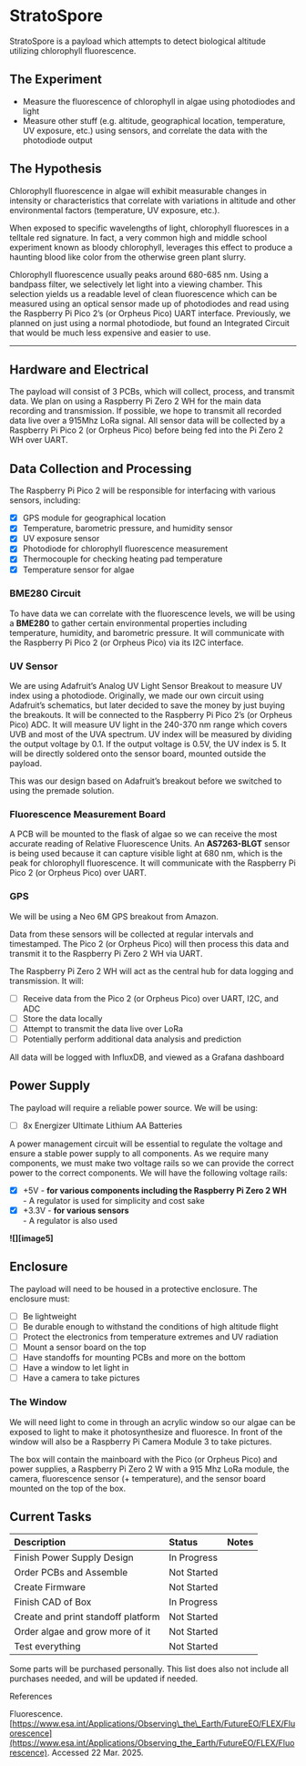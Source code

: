 # StratoSpore

StratoSpore is a payload which attempts to detect biological altitude utilizing chlorophyll fluorescence. 

## The Experiment

- Measure the fluorescence of chlorophyll in algae using photodiodes and light  
- Measure other stuff (e.g. altitude, geographical location, temperature, UV exposure, etc.) using sensors, and correlate the data with the photodiode output

## The Hypothesis

Chlorophyll fluorescence in algae will exhibit measurable changes in intensity or characteristics that correlate with variations in altitude and other environmental factors (temperature, UV exposure, etc.).

When exposed to specific wavelengths of light, chlorophyll fluoresces in a telltale red signature. In fact, a very common high and middle school experiment known as bloody chlorophyll, leverages this effect to produce a haunting blood like color from the otherwise green plant slurry.

Chlorophyll fluorescence usually peaks around 680-685 nm. Using a bandpass filter, we selectively let light into a viewing chamber. This selection yields us a readable level of clean fluorescence which can be measured using an optical sensor made up of photodiodes and read using the Raspberry Pi Pico 2’s (or Orpheus Pico) UART interface. Previously, we planned on just using a normal photodiode, but found an Integrated Circuit that would be much less expensive and easier to use.

---

## **Hardware and Electrical**

The payload will consist of 3 PCBs, which will collect, process, and transmit data. We plan on using a Raspberry Pi Zero 2 WH for the main data recording and transmission. If possible, we hope to transmit all recorded data live over a 915Mhz LoRa signal. All sensor data will be collected by a Raspberry Pi Pico 2 (or Orpheus Pico) before being fed into the Pi Zero 2 WH over UART.

## **Data Collection and Processing**

The Raspberry Pi Pico 2 will be responsible for interfacing with various sensors, including:

- [x] GPS module for geographical location  
- [x] Temperature, barometric pressure, and humidity sensor  
- [x] UV exposure sensor  
- [x] Photodiode for chlorophyll fluorescence measurement  
- [x] Thermocouple for checking heating pad temperature  
- [x] Temperature sensor for algae

### BME280 Circuit

To have data we can correlate with the fluorescence levels, we will be using a **BME280** to gather certain environmental properties including temperature, humidity, and barometric pressure. It will communicate with the Raspberry Pi Pico 2 (or Orpheus Pico) via its I2C interface.

### UV Sensor

We are using Adafruit’s Analog UV Light Sensor Breakout to measure UV index using a photodiode. Originally, we made our own circuit using Adafruit’s schematics, but later decided to save the money by just buying the breakouts. It will be connected to the Raspberry Pi Pico 2’s (or Orpheus Pico) ADC. It will measure UV light in the 240-370 nm range which covers UVB and most of the UVA spectrum. UV index will be measured by dividing the output voltage by 0.1. If the output voltage is 0.5V, the UV index is 5\. It will be directly soldered onto the sensor board, mounted outside the payload.

This was our design based on Adafruit’s breakout before we switched to using the premade solution.

### Fluorescence Measurement Board

A PCB will be mounted to the flask of algae so we can receive the most accurate reading of Relative Fluorescence Units. An **AS7263-BLGT** sensor is being used because it can capture visible light at 680 nm, which is the peak for chlorophyll fluorescence. It will communicate with the Raspberry Pi Pico 2 (or Orpheus Pico) over UART.  

### GPS

We will be using a Neo 6M GPS breakout from Amazon.

Data from these sensors will be collected at regular intervals and timestamped. The Pico 2 (or Orpheus Pico) will then process this data and transmit it to the Raspberry Pi Zero 2 WH via UART.

The Raspberry Pi Zero 2 WH will act as the central hub for data logging and transmission. It will:

- [ ] Receive data from the Pico 2 (or Orpheus Pico) over UART, I2C, and ADC  
- [ ] Store the data locally  
- [ ] Attempt to transmit the data live over LoRa  
- [ ] Potentially perform additional data analysis and prediction

All data will be logged with InfluxDB, and viewed as a Grafana dashboard

## **Power Supply**

The payload will require a reliable power source. We will be using:

- [ ] 8x Energizer Ultimate Lithium AA Batteries

A power management circuit will be essential to regulate the voltage and ensure a stable power supply to all components. As we require many components, we must make two voltage rails so we can provide the correct power to the correct components. We will have the following voltage rails:

- [x] \+5V \- **for various components including the Raspberry Pi Zero 2 WH**  
      - A regulator is used for simplicity and cost sake  
- [x] \+3.3V \- **for various sensors**  
      - A regulator is also used

**![][image5]**

## **Enclosure**

The payload will need to be housed in a protective enclosure. The enclosure must:

- [ ] Be lightweight  
- [ ] Be durable enough to withstand the conditions of high altitude flight  
- [ ] Protect the electronics from temperature extremes and UV radiation  
- [ ] Mount a sensor board on the top  
- [ ] Have standoffs for mounting PCBs and more on the bottom  
- [ ] Have a window to let light in  
- [ ] Have a camera to take pictures

### The Window

We will need light to come in through an acrylic window so our algae can be exposed to light to make it photosynthesize and fluoresce. In front of the window will also be a Raspberry Pi Camera Module 3 to take pictures.  

The box will contain the mainboard with the Pico (or Orpheus Pico) and power supplies, a Raspberry Pi Zero 2 W with a 915 Mhz LoRa module, the camera, fluorescence sensor (+ temperature), and the sensor board mounted on the top of the box.  

## Current Tasks

| Description | Status | Notes |
| :---- | :---- | :---- |
| Finish Power Supply Design | In Progress |  |
| Order PCBs and Assemble | Not Started |  |
| Create Firmware | Not Started |  |
| Finish CAD of Box | In Progress |  |
| Create and print standoff platform | Not Started |  |
| Order algae and grow more of it | Not Started |  |
| Test everything | Not Started |  |

Some parts will be purchased personally. This list does also not include all purchases needed, and will be updated if needed.	

References

Fluorescence. [https://www.esa.int/Applications/Observing\_the\_Earth/FutureEO/FLEX/Fluorescence](https://www.esa.int/Applications/Observing_the_Earth/FutureEO/FLEX/Fluorescence). Accessed 22 Mar. 2025\.
